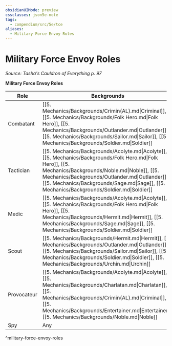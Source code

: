 ```yaml
---
obsidianUIMode: preview
cssclasses: json5e-note
tags:
  - compendium/src/5e/tce
aliases:
  - Military Force Envoy Roles
---
```

# Military Force Envoy Roles
*Source: Tasha's Cauldron of Everything p. 97* 

**Military Force Envoy Roles**

| Role | Backgrounds |
|------|-------------|
| Combatant | [[5. Mechanics/Backgrounds/Crimin(AL).md\|Criminal]], [[5. Mechanics/Backgrounds/Folk Hero.md\|Folk Hero]], [[5. Mechanics/Backgrounds/Outlander.md\|Outlander]], [[5. Mechanics/Backgrounds/Sailor.md\|Sailor]], [[5. Mechanics/Backgrounds/Soldier.md\|Soldier]] |
| Tactician | [[5. Mechanics/Backgrounds/Acolyte.md\|Acolyte]], [[5. Mechanics/Backgrounds/Folk Hero.md\|Folk Hero]], [[5. Mechanics/Backgrounds/Noble.md\|Noble]], [[5. Mechanics/Backgrounds/Outlander.md\|Outlander]], [[5. Mechanics/Backgrounds/Sage.md\|Sage]], [[5. Mechanics/Backgrounds/Soldier.md\|Soldier]] |
| Medic | [[5. Mechanics/Backgrounds/Acolyte.md\|Acolyte]], [[5. Mechanics/Backgrounds/Folk Hero.md\|Folk Hero]], [[5. Mechanics/Backgrounds/Hermit.md\|Hermit]], [[5. Mechanics/Backgrounds/Sage.md\|Sage]], [[5. Mechanics/Backgrounds/Soldier.md\|Soldier]] |
| Scout | [[5. Mechanics/Backgrounds/Hermit.md\|Hermit]], [[5. Mechanics/Backgrounds/Outlander.md\|Outlander]], [[5. Mechanics/Backgrounds/Sailor.md\|Sailor]], [[5. Mechanics/Backgrounds/Soldier.md\|Soldier]], [[5. Mechanics/Backgrounds/Urchin.md\|Urchin]] |
| Provocateur | [[5. Mechanics/Backgrounds/Acolyte.md\|Acolyte]], [[5. Mechanics/Backgrounds/Charlatan.md\|Charlatan]], [[5. Mechanics/Backgrounds/Crimin(AL).md\|Criminal]], [[5. Mechanics/Backgrounds/Entertainer.md\|Entertainer]], [[5. Mechanics/Backgrounds/Noble.md\|Noble]] |
| Spy | Any |
^military-force-envoy-roles
